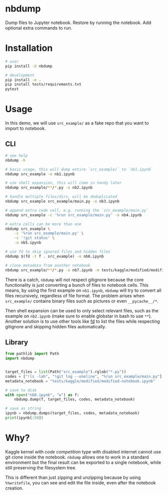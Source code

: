 # nbdump
Dump files to Jupyter notebook. Restore by running the notebook. Add optional extra commands to run.

# Installation
```bash
# user
pip install -U nbdump

# development
pip install -e .
pip install tests/requirements.txt
pytest
```

# Usage
In this demo, we will use `src_example/` as a fake repo that you want to import to notebook.

## CLI
```bash
# see help
nbdump -h

# basic usage, this will dump entire `src_example/` to `nb1.ipynb`
nbdump src_example -o nb1.ipynb

# use shell expansion, this will come in handy later
nbdump src_example/**/*.py -o nb2.ipynb

# handle multiple files/dirs, will be deduplicated
nbdump src_example src_example/main.py -o nb3.ipynb

# append extra code cell, e.g. running the `src_example/main.py`
nbdump src_example -c '%run src_example/main.py' -o nb4.ipynb

# extra cells can be more than one
nbdump src_example \
    -c '%run src_example/main.py' \
    -c '!git status' \
    -o nb5.ipynb

# use fd to skip ignored files and hidden files
nbdump $(fd -t f . src_example) -o nb6.ipynb

# clone metadata from another notebook
nbdump src_example/**/*.py -o nb7.ipynb -m tests/kaggle/modified/modified-notebook.ipynb
```
There is a catch, `nbdump` will not respect gitignore because the core functionality is just converting a bunch of files to notebook cells. This means, by using the first example on `nb1.ipynb`, `nbdump` will try to convert all files recursively, regardless of file format. The problem arises when `src_example/` contains binary files such as pictures or even `__pycache__/*`.

Then shell expansion can be used to only select relevant files, such as the example on `nb2.ipynb` (make sure to enable globstar in bash to use `**`). Another solution is to use other tools like [fd](https://github.com/sharkdp/fd) to list the files while respecting gitignore and skipping hidden files automatically.

## Library
```python
from pathlib import Path
import nbdump


target_files = list(Path("src_example").rglob("*.py"))
codes = ["!ls -lah", "!git log --oneline", "%run src_example/main.py"]
metadata_notebook = "tests/kaggle/modified/modified-notebook.ipynb"

# save to disk
with open("nb8.ipynb", "w") as f:
    nbdump.dump(f, target_files, codes, metadata_notebook)

# save as string
ipynb = nbdump.dumps(target_files, codes, metadata_notebook)
print(ipynb[:50])
```

# Why?
Kaggle kernel with *code competition* type with disabled internet cannot use git clone inside the notebook. `nbdump` allows one to work in a standard environment but the final result can be exported to a single notebook, while still preserving the filesystem tree.

This is different than just zipping and unzipping because by using `%%writefile`, you can see and edit the file inside, even after the notebook creation.
